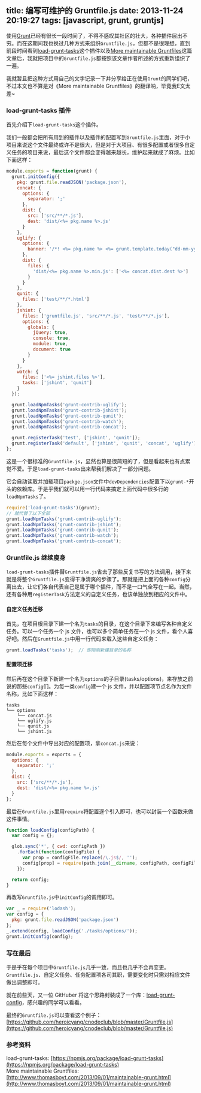 title: 编写可维护的 Gruntfile.js
date: 2013-11-24 20:19:27
tags: [javascript, grunt, gruntjs]
---
使用[Grunt](http://gruntjs.com/)已经有很长一段时间了，不得不感叹其社区的壮大，各种插件层出不穷。而在这期间我也换过几种方式来组织`Gruntfile.js`，但都不是很理想，直到前段时间看到[load-grunt-tasks](https://npmjs.org/package/load-grunt-tasks)这个插件以及[More maintainable Gruntfiles](http://www.thomasboyt.com/2013/09/01/maintainable-grunt.html)这篇文章后，我就把项目中的`Gruntfile.js`都按照该文章作者所述的方式重新组织了一遍。

我就暂且把这种方式用自己的文字记录一下并分享给正在使用`Grunt`的同学们吧，不过本文也不算是对《More maintainable Gruntfiles》的翻译呐，毕竟我E文太差~

<!-- more -->

### load-grunt-tasks 插件

首先介绍下`load-grunt-tasks`这个插件。

我们一般都会把所有用到的插件以及插件的配置写到`Gruntfile.js`里面，对于小项目来说这个文件最终或许不是很大，但是对于大项目、有很多配置或者很多自定义任务的项目来说，最后这个文件都会变得越来越长，维护起来就成了麻烦。比如下面这样：

```javascript
module.exports = function(grunt) {
  grunt.initConfig({
    pkg: grunt.file.readJSON('package.json'),
    concat: {
      options: {
        separator: ';'
      },
      dist: {
        src: ['src/**/*.js'],
        dest: 'dist/<%= pkg.name %>.js'
      }
    },
    uglify: {
      options: {
        banner: '/*! <%= pkg.name %> <%= grunt.template.today("dd-mm-yyyy") %> */\n'
      },
      dist: {
        files: {
          'dist/<%= pkg.name %>.min.js': ['<%= concat.dist.dest %>']
        }
      }
    },
    qunit: {
      files: ['test/**/*.html']
    },
    jshint: {
      files: ['gruntfile.js', 'src/**/*.js', 'test/**/*.js'],
      options: {
        globals: {
          jQuery: true,
          console: true,
          module: true,
          document: true
        }
      }
    },
    watch: {
      files: ['<%= jshint.files %>'],
      tasks: ['jshint', 'qunit']
    }
  });

  grunt.loadNpmTasks('grunt-contrib-uglify');
  grunt.loadNpmTasks('grunt-contrib-jshint');
  grunt.loadNpmTasks('grunt-contrib-qunit');
  grunt.loadNpmTasks('grunt-contrib-watch');
  grunt.loadNpmTasks('grunt-contrib-concat');

  grunt.registerTask('test', ['jshint', 'qunit']);
  grunt.registerTask('default', ['jshint', 'qunit', 'concat', 'uglify']);
};
```

这是一个很标准的`Gruntfile.js`，显然也算是很简短的了，但是看起来也有点累觉不爱。于是`load-grunt-tasks`出来帮我们解决了一部分问题。

它会自动读取并加载项目`packge.json`文件中`devDependencies`配置下以`grunt-*`开头的依赖库。于是乎我们就可以用一行代码来搞定上面代码中很多行的`loadNpmTasks`了。

```javascript
require('load-grunt-tasks')(grunt);
// 就代替了以下全部
grunt.loadNpmTasks('grunt-contrib-uglify');
grunt.loadNpmTasks('grunt-contrib-jshint');
grunt.loadNpmTasks('grunt-contrib-qunit');
grunt.loadNpmTasks('grunt-contrib-watch');
grunt.loadNpmTasks('grunt-contrib-concat');
```

### Gruntfile.js 继续廋身

`load-grunt-tasks`插件替`Gruntfile.js`省去了那些反复书写的方法调用，接下来就是将整个`Gruntfile.js`变得干净清爽的步骤了。那就是把上面的各种`config`分离出去，让它们各自代表自己是属于哪个插件，而不是一口气全写在一起。当然，还有各种用`registerTask`方法定义的自定义任务，也该单独放到相应的文件中。

#### 自定义任务迁移

首先，在项目根目录下建一个名为`tasks`的目录，在这个目录下来编写各种自定义任务。可以一个任务一个 js 文件，也可以多个简单任务在一个 js 文件，看个人喜好吧。然后在`Gruntfile.js`中用一行代码来载入这些自定义任务：

```javascript
grunt.loadTasks('tasks');  // 即刚刚新建目录的名称
```

#### 配置项迁移

然后再在这个目录下新建一个名为`options`的子目录(tasks/options)，来存放之前说的那些`config`们。为每一类`config`建一个 js 文件，并以配置项节点名作为文件名称，比如下面这样：

```
tasks
└── options
    └── concat.js
    └── uglify.js
    └── qunit.js
    └── jshint.js
```

然后在每个文件中导出对应的配置项，拿`concat.js`来说：

```javascript
module.exports = exports = {
  options: {
    separator: ';'
  },
  dist: {
    src: ['src/**/*.js'],
    dest: 'dist/<%= pkg.name %>.js'
  }
};
```

最后在`Gruntfile.js`里用`require`将配置逐个引入即可，也可以封装一个函数来做这件事情。

```javascript
function loadConfig(configPath) {
  var config = {};

  glob.sync('*', { cwd: configPath })
    .forEach(function(configFile) {
      var prop = configFile.replace(/\.js$/, '');
      config[prop] = require(path.join(__dirname, configPath, configFile));
    });

  return config;
}
```

再改写`Gruntfile.js`中`initConfig`的调用即可。

```javascript
var _ = require('lodash');
var config = {
  pkg: grunt.file.readJSON('package.json')
};
_.extend(config, loadConfig('./tasks/options/'));
grunt.initConfig(config);
```

### 写在最后

于是乎在每个项目中`Gruntfile.js`几乎一致，而且也几乎不会再变更。`Gruntfile.js`、自定义任务、任务配置项各司其职，需要变化时只需对相应文件做出调整即可。

就在前些天，又一位 GitHuber 将这个思路封装成了一个库：[load-grunt-config](https://github.com/firstandthird/load-grunt-config)，感兴趣的同学可以看看。

最终的`Gruntfile.js`可以查看这个例子：[https://github.com/heroicyang/cnodeclub/blob/master/Gruntfile.js](https://github.com/heroicyang/cnodeclub/blob/master/Gruntfile.js)

### 参考资料

load-grunt-tasks: [https://npmjs.org/package/load-grunt-tasks](https://npmjs.org/package/load-grunt-tasks)  
More maintainable Gruntfiles: [http://www.thomasboyt.com/2013/09/01/maintainable-grunt.html](http://www.thomasboyt.com/2013/09/01/maintainable-grunt.html)